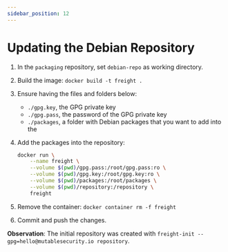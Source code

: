 ```yaml
---
sidebar_position: 12
---
```


# Updating the Debian Repository

1. In the `packaging` repository, set `debian-repo` as working directory.
2. Build the image: `docker build -t freight .`
3. Ensure having the files and folders below:
    - `./gpg.key`, the GPG private key 
    - `./gpg.pass`, the password of the GPG private key
    - `./packages`, a folder with Debian packages that you want to add into the 
4. Add the packages into the repository:

    ```bash
    docker run \
        --name freight \
        --volume $(pwd)/gpg.pass:/root/gpg.pass:ro \
        --volume $(pwd)/gpg.key:/root/gpg.key:ro \
        --volume $(pwd)/packages:/root/packages \
        --volume $(pwd)/repository:/repository \
        freight
    ```

5. Remove the container: `docker container rm -f freight`
6. Commit and push the changes.

**Observation**: The initial repository was created with `freight-init --gpg=hello@mutablesecurity.io repository`.